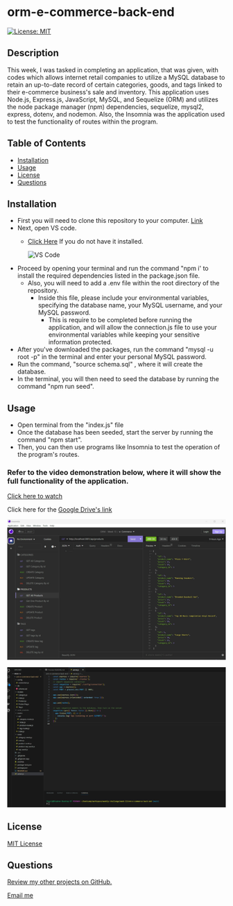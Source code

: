 # orm-e-commerce-back-end

[![License: MIT](https://img.shields.io/badge/License-MIT-yellow.svg)](https://opensource.org/licenses/MIT)

## Description
This week, I was tasked in completing an application, that was given, with codes which allows internet retail companies to utilize a MySQL database to retain an up-to-date record of certain categories, goods, and tags linked to their e-commerce business's sale and inventory. This application uses Node.js, Express.js, JavaScript, MySQL, and Sequelize (ORM) and utilizes the node package manager (npm) dependencies, sequelize, mysql2, express, dotenv, and nodemon. Also, the Insomnia was the application used to test the functionality of routes within the program.

## Table of Contents
* [Installation](#installation)
* [Usage](#usage)
* [License](#license)
* [Questions](#questions)

## Installation

* First you will need to clone this repository to your computer. [Link](https://github.com/slmov215/orm-e-commerce-back-end)
* Next, open VS code. 
  - [Click Here](https://code.visualstudio.com/) If you do not have it installed. 

    ![VS Code](https://img.shields.io/badge/visualstudiocode-badge-blue.svg?logo=visual-studio-code)
* Proceed by opening your terminal and run the command "npm i' to install the required dependencies listed in the package.json file. 
  - Also, you will need to add a .env file within the root directory of the repository.
    - Inside this file, please include your environmental variables, specifying the database name, your MySQL username, and your MySQL password. 
      - This is require to be completed before running the application, and will allow the connection.js file to use your environmental variables while keeping your sensitive information protected.
* After you've downloaded the packages, run the command "mysql -u root -p" in the terminal and enter your personal MySQL password.
* Run the command, "source schema.sql" , where it will create the database.
* In the terminal, you will then need to seed the database by running the command "npm run seed".

## Usage
* Open terminal from the "index.js" file
* Once the database has been seeded, start the server by running the command "npm start".
* Then, you can then use programs like Insomnia to test the operation of the program's routes.

### Refer to the video demonstration below, where it will show the full functionality of the application.
[Click here to watch]()

Click here for the [Google Drive's link]()

![Insomnia ScreenShot](./db/lib/insomnia-screenshot.png)

![VsCode ScreenShot](./db/lib/vscode-screenshot.png)

## License
[MIT License](https://opensource.org/licenses/MIT)

## Questions

[Review my other projects on GitHub.](https://www.github.com/slmov215)

[Email me](mailto:slmov215@gmail.com)
